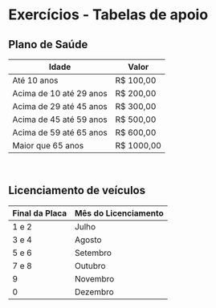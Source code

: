 <h1>Exercícios - Tabelas de apoio</h1>

<h2>Plano de Saúde</h2>

| **Idade**                | **Valor**  |
| ------------------------ | ---------- |
| Até  10 anos             | R$  100,00 |
| Acima  de 10 até 29 anos | R$  200,00 |
| Acima  de 29 até 45 anos | R$  300,00 |
| Acima de 45 até 59  anos | R$ 500,00  |
| Acima de 59 até 65  anos | R$ 600,00  |
| Maior que 65 anos        | R$ 1000,00 |

 <br />

<h2>Licenciamento de veículos</h2>

| **Final da Placa** | **Mês do Licenciamento** |
| ------------------ | ------------------------ |
| 1  e 2             | Julho                    |
| 3  e 4             | Agosto                   |
| 5  e 6             | Setembro                 |
| 7 e 8              | Outubro                  |
| 9                  | Novembro                 |
| 0                  | Dezembro                 |

